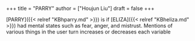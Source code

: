 +++
title = "PARRY"
author = ["Houjun Liu"]
draft = false
+++

[PARRY]({{< relref "KBhparry.md" >}}) is if [ELIZA]({{< relref "KBheliza.md" >}}) had mental states such as fear, anger, and mistrust. Mentions of various things in the user turn increases or decreases each variable
